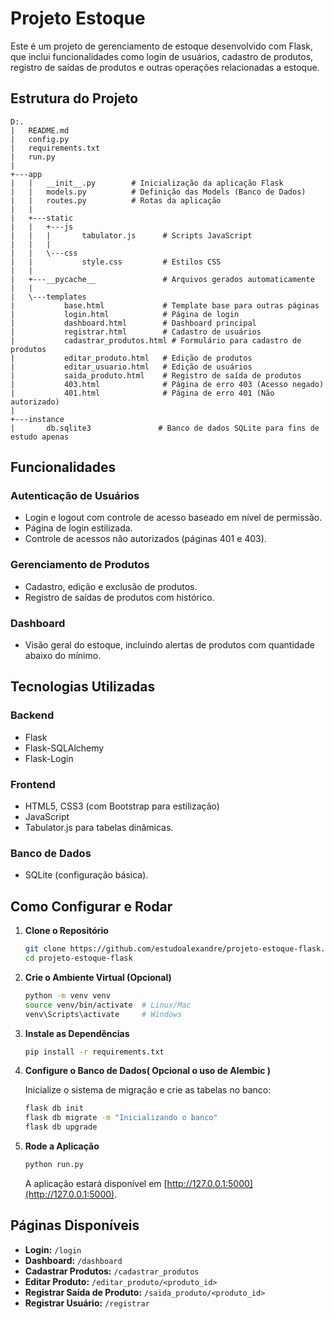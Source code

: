 # Projeto Estoque

Este é um projeto de gerenciamento de estoque desenvolvido com Flask, que inclui funcionalidades como login de usuários, cadastro de produtos, registro de saídas de produtos e outras operações relacionadas a estoque.

## Estrutura do Projeto

```
D:.
|   README.md
|   config.py
|   requirements.txt
|   run.py
|   
+---app
|   |   __init__.py        # Inicialização da aplicação Flask
|   |   models.py          # Definição das Models (Banco de Dados)
|   |   routes.py          # Rotas da aplicação
|   |   
|   +---static
|   |   +---js
|   |   |       tabulator.js      # Scripts JavaScript
|   |   |       
|   |   \---css
|   |           style.css         # Estilos CSS
|   |
|   +---__pycache__               # Arquivos gerados automaticamente
|   |
|   \---templates
|           base.html             # Template base para outras páginas
|           login.html            # Página de login
|           dashboard.html        # Dashboard principal
|           registrar.html        # Cadastro de usuários
|           cadastrar_produtos.html # Formulário para cadastro de produtos
|           editar_produto.html   # Edição de produtos
|           editar_usuario.html   # Edição de usuários
|           saida_produto.html    # Registro de saída de produtos
|           403.html              # Página de erro 403 (Acesso negado)
|           401.html              # Página de erro 401 (Não autorizado)
|
+---instance
|       db.sqlite3               # Banco de dados SQLite para fins de estudo apenas
```

## Funcionalidades

### Autenticação de Usuários

- Login e logout com controle de acesso baseado em nível de permissão.
- Página de login estilizada.
- Controle de acessos não autorizados (páginas 401 e 403).

### Gerenciamento de Produtos

- Cadastro, edição e exclusão de produtos.
- Registro de saídas de produtos com histórico.

### Dashboard

- Visão geral do estoque, incluindo alertas de produtos com quantidade abaixo do mínimo.

## Tecnologias Utilizadas

### Backend

- Flask
- Flask-SQLAlchemy
- Flask-Login

### Frontend

- HTML5, CSS3 (com Bootstrap para estilização)
- JavaScript
- Tabulator.js para tabelas dinâmicas.

### Banco de Dados

- SQLite (configuração básica).

## Como Configurar e Rodar

1. **Clone o Repositório**

    ```bash
    git clone https://github.com/estudoalexandre/projeto-estoque-flask.git
    cd projeto-estoque-flask
    ```

2. **Crie o Ambiente Virtual (Opcional)**

    ```bash
    python -m venv venv
    source venv/bin/activate  # Linux/Mac
    venv\Scripts\activate     # Windows
    ```

3. **Instale as Dependências**

    ```bash
    pip install -r requirements.txt
    ```

4. **Configure o Banco de Dados( Opcional o uso de Alembic )**

    Inicialize o sistema de migração e crie as tabelas no banco:

    ```bash
    flask db init
    flask db migrate -m "Inicializando o banco"
    flask db upgrade
    ```

5. **Rode a Aplicação**

    ```bash
    python run.py
    ```

    A aplicação estará disponível em [http://127.0.0.1:5000](http://127.0.0.1:5000).

## Páginas Disponíveis

- **Login:** `/login`
- **Dashboard:** `/dashboard`
- **Cadastrar Produtos:** `/cadastrar_produtos`
- **Editar Produto:** `/editar_produto/<produto_id>`
- **Registrar Saída de Produto:** `/saida_produto/<produto_id>`
- **Registrar Usuário:** `/registrar`
